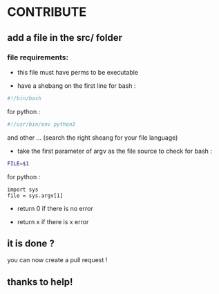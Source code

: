 # CONTRIBUTE

## add a file in the src/ folder

### file requirements:

- this file must have perms to be executable

- have a shebang on the first line
for bash :
```bash
#!/bin/bash
```
for python :
```py
#!/usr/bin/env python3
```
and other ... (search the right sheang for your file language)

- take the first parameter of argv as the file source to check
for bash :
```bash
FILE=$1
```
for python :
```
import sys
file = sys.argv[1]
```

- return 0 if there is no error

- return x if there is x error

## it is done ?
you can now create a pull request !

## thanks to help!
